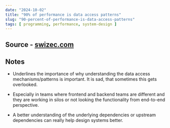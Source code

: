 ```yaml
---
date: "2024-10-02"
title: "90% of performance is data access patterns"
slug: "90-percent-of-performance-is-data-access-patterns"
tags: [ programming, performance, system-design ]
---
```




## Source - [swizec.com][1]

## Notes
* Underlines the importance of why understanding the data access mechanisms/patterns is important. It is sad, that sometimes this gets overlooked.
* Especially in teams where frontend and backend teams are different and they are working in silos or not looking the functionality from end-to-end perspective.
* A better understanding of the underlying dependencies or upstream dependencies can really help design systems better.



   [1]: https://swizec.com/blog/90p-of-performance-is-data-access-patterns/
